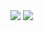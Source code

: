 <!--
**YouSun4423/YouSun4423** is a ✨ _special_ ✨ repository because its `README.md` (this file) appears on your GitHub profile.

Here are some ideas to get you started:

- 🔭 I’m currently working on ...
- 🌱 I’m currently learning ...
- 👯 I’m looking to collaborate on ...
- 🤔 I’m looking for help with ...
- 💬 Ask me about ...
- 📫 How to reach me: ...
- 😄 Pronouns: ...
- ⚡ Fun fact: ...
-->

<img src="https://yousun4423.github.io/stats-proxy/" />
<img src="https://github-readme-stats-7n0qfyhgm-yousun4423s-projects.vercel.app/api/top-langs/?username=YouSun4423&layout=compact"/>
